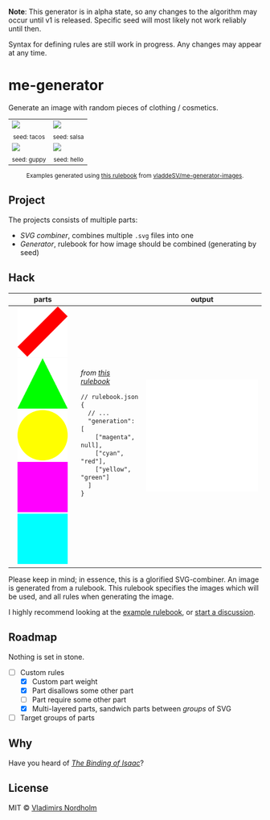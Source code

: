 **Note**: This generator is in alpha state, so any changes to the algorithm may occur until v1 is released. Specific seed will most likely not work reliably until then.

Syntax for defining rules are still work in progress. Any changes may appear at any time.

# me-generator
Generate an image with random pieces of clothing / cosmetics.

<table>
  <tr>
    <td>
      <a href="https://generator.vladde.me/?seed=tacos"><img src="https://generator.vladde.me/?seed=tacos"></a>
      <div align="center"><sub>seed: tacos</sub></div>
    </td>
    <td>
      <a href="https://generator.vladde.me/?seed=salsa"><img src="https://generator.vladde.me/?seed=salsa"></a>
      <div align="center"><sub>seed: salsa</sub></div>
    </td>
  </tr>
  <tr>
    <td>
      <a href="https://generator.vladde.me/?seed=guppy"><img src="https://generator.vladde.me/?seed=guppy"></a>
      <div align="center"><sub>seed: guppy</sub></div>
    </td>
    <td>
      <a href="https://generator.vladde.me/?seed=hello"><img src="https://generator.vladde.me/?seed=hello"></a>
      <div align="center"><sub>seed: hello</sub></div>
    </td>
  </tr>
</table>
<div align="center">
  <sub>

Examples generated using [this rulebook](https://github.com/vladdeSV/me-generator-images/blob/main/rulebook.json) from [vladdeSV/me-generator-images](https://github.com/vladdeSV/me-generator-images).

  </sub>
</div>

## Project
The projects consists of multiple parts:
- *SVG combiner*, combines multiple `.svg` files into one
- *Generator*, rulebook for how image should be combined (generating by seed)

## Hack

<table width="100%">
    <thead>
        <tr>
            <th>parts</th>
            <th></th>
            <th>output</th>
        </tr>
    </thead>
    <tbody>
        <tr>
            <td align="center">
                <img width="100" height="100" src="./resource/examples/shapes/red.svg" alt="">
                <img width="100" height="100" src="./resource/examples/shapes/green.svg" alt="">
                <img width="100" height="100" src="./resource/examples/shapes/yellow.svg" alt="">
                <br>
                <img width="100" height="100" src="./resource/examples/shapes/magenta.svg" alt="">
                <img width="100" height="100" src="./resource/examples/shapes/cyan.svg" alt="">
            </td>
            <td>
              <i>from <a href="./resource/examples/shapes/rulebook.json">this rulebook</a></i>

```jsonc
// rulebook.json
{
  // ...
  "generation": [
    ["magenta", null],
    ["cyan", "red"],
    ["yellow", "green"]
  ]
}
```

</td>
            <td align="center">
                <img src="./resource/examples/shapes/combined.svg?test=2" alt="">
            </td>
        </tr>
    </tbody>
</table>

Please keep in mind; in essence, this is a glorified SVG-combiner. An image is generated from a rulebook. This rulebook specifies the images which will be used, and all rules when generating the image.

I highly recommend looking at the [example rulebook](https://github.com/vladdeSV/me-generator-images/blob/9984c360b9590fecf7120bb100297d3b573190fc/rulebook.json), or [start a discussion](https://github.com/vladdeSV/me-generator/discussions).

## Roadmap
Nothing is set in stone.
- [ ] Custom rules
   - [x] Custom part weight
   - [x] Part disallows some other part
   - [ ] Part require some other part
   - [x] Multi-layered parts, sandwich parts between *groups* of SVG
 - [ ] Target groups of parts

## Why
Have you heard of [*The Binding of Isaac*](https://store.steampowered.com/app/250900/The_Binding_of_Isaac_Rebirth/)?

## License
MIT © [Vladimirs Nordholm](https://github.com/vladdeSV)
